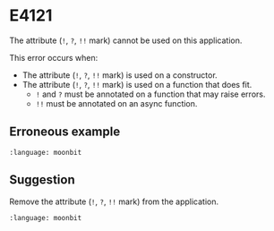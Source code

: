 # E4121

The attribute (`!`, `?`, `!!` mark) cannot be used on this application.

This error occurs when:

- The attribute (`!`, `?`, `!!` mark) is used on a constructor.
- The attribute (`!`, `?`, `!!` mark) is used on a function that does fit.
  - `!` and `?` must be annotated on a function that may raise errors.
  - `!!` must be annotated on an async function.

## Erroneous example

```{literalinclude} /sources/error_codes/E4121_error/top.mbt
:language: moonbit
```

## Suggestion

Remove the attribute (`!`, `?`, `!!` mark) from the application.

```{literalinclude} /sources/error_codes/E4121_fixed/top.mbt
:language: moonbit
```
